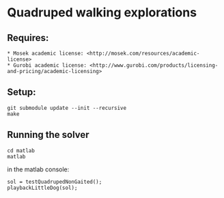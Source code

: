 # Quadruped walking explorations

## Requires:

	* Mosek academic license: <http://mosek.com/resources/academic-license>
	* Gurobi academic license: <http://www.gurobi.com/products/licensing-and-pricing/academic-licensing>

## Setup:

	git submodule update --init --recursive
	make

## Running the solver

	cd matlab
	matlab

in the matlab console:

	sol = testQuadrupedNonGaited();
	playbackLittleDog(sol);